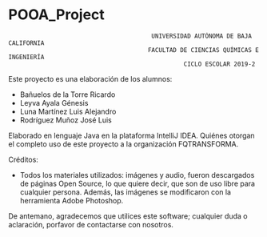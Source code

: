 # POOA_Project

                                            UNIVERSIDAD AUTÓNOMA DE BAJA CALIFORNIA
                                           FACULTAD DE CIENCIAS QUÍMICAS E INGENIERÍA
                                                     CICLO ESCOLAR 2019-2

Este proyecto es una elaboración de los alumnos:

  - Bañuelos de la Torre Ricardo
  - Leyva Ayala Génesis
  - Luna Martínez Luis Alejandro
  - Rodríguez Muñoz José Luis

Elaborado en lenguaje Java en la plataforma IntelliJ IDEA. Quiénes otorgan el completo uso de este proyecto a la organización
FQTRANSFORMA.

Créditos:
  - Todos los materiales utilizados: imágenes y audio, fueron descargados de páginas Open Source, lo que quiere decir, que son de uso
    libre para cualquier persona. Además, las imágenes se modificaron con la herramienta Adobe Photoshop.

De antemano, agradecemos que utilices este software; cualquier duda o aclaración, porfavor de contactarse con nosotros.

